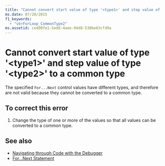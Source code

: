 ```yaml
---
title: "Cannot convert start value of type '<type1>' and step value of type '<type2>' to a common type"
ms.date: 07/20/2015
f1_keywords: 
  - "vbrForLoop_CommonType2"
ms.assetid: ce400fe1-5edd-4aee-94d8-530be03cfd9a
---
```

# Cannot convert start value of type '\<type1>' and step value of type '\<type2>' to a common type
The specified `For...Next` control values have different types, and therefore are not valid because they cannot be converted to a common type.  
  
## To correct this error  
  
1.  Change the type of one or more of the values so that all values can be converted to a common type.  
  
## See also
- [Navigating through Code with the Debugger](/visualstudio/debugger/navigating-through-code-with-the-debugger)
- [For...Next Statement](../../visual-basic/language-reference/statements/for-next-statement.md)
